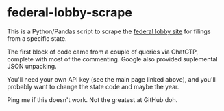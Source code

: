 # federal-lobby-scrape
This is a Python/Pandas script to scrape the [federal lobby site](https://lda.senate.gov/system/public/) for filings from a specific state. 

The first block of code came from a couple of queries via ChatGTP, complete with most of the commenting. Google also provided suplemental JSON unpacking.

You'll need your own API key (see the main page linked above), and you'll probably want to change the state code and maybe the year.

Ping me if this doesn't work. Not the greatest at GitHub doh.
